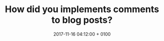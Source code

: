 ---
layout: post
title: "How did you implements comments to blog posts?"
date: 2017-11-16 04:12:00 + 0100
comments: true
categories: jekyll update
---